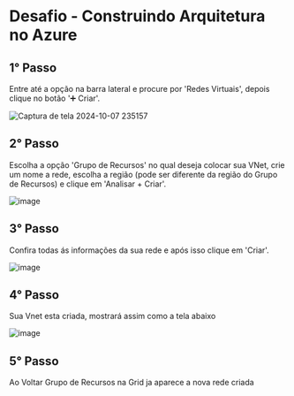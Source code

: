 # Desafio - Construindo Arquitetura no Azure 

## 1° Passo

Entre até a opção na  barra lateral e procure por 'Redes Virtuais', depois clique no botão '➕ Criar'.

![Captura de tela 2024-10-07 235157](https://github.com/user-attachments/assets/4e24d089-7935-4b3d-bd9c-45c4375f5567)

## 2° Passo 

Escolha a opção  'Grupo de Recursos' no qual deseja colocar sua VNet, crie um nome a rede, escolha a região (pode ser diferente da região do Grupo de Recursos) e clique em 'Analisar + Criar'. 

![image](https://github.com/user-attachments/assets/f6a91cef-389c-4a4b-a972-5322627f705a)

## 3° Passo
Confira todas ás  informações da sua rede e após isso clique em 'Criar'. 

![image](https://github.com/user-attachments/assets/20984124-54bf-45ba-bdea-578e4f93f390)


## 4° Passo
Sua  Vnet esta criada, mostrará assim como a tela abaixo

![image](https://github.com/user-attachments/assets/fde7436f-802d-48f7-b1d4-86883c37b8ec)

## 5° Passo
Ao Voltar Grupo de Recursos na Grid ja aparece a nova rede criada
